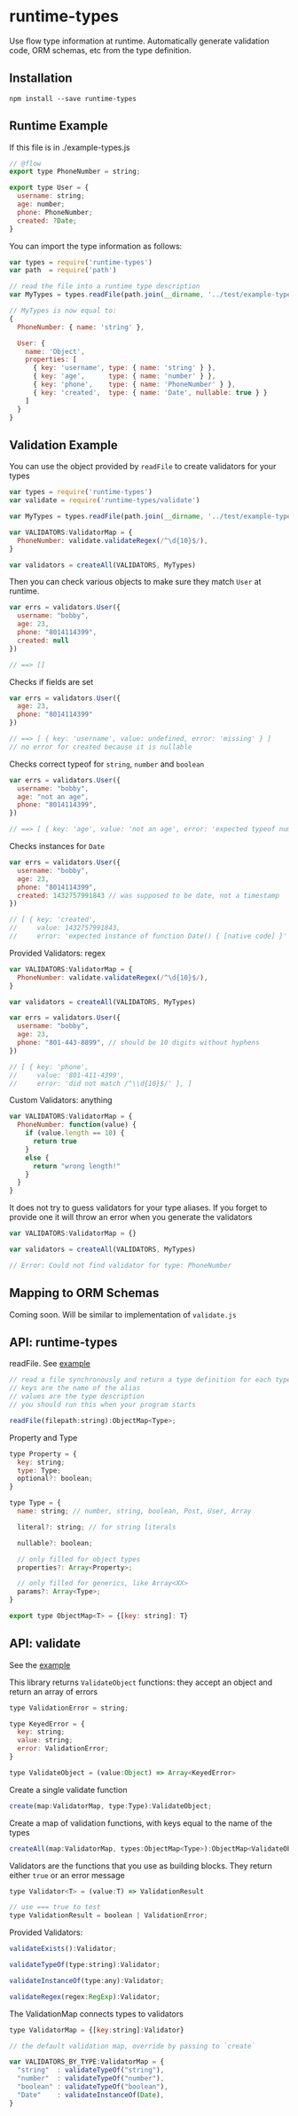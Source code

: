 runtime-types
=============

Use flow type information at runtime. Automatically generate validation code, ORM schemas, etc from the type definition.

Installation
------------

    npm install --save runtime-types

Runtime Example
---------------

If this file is in ./example-types.js

```js
// @flow
export type PhoneNumber = string;

export type User = {
  username: string;
  age: number;
  phone: PhoneNumber;
  created: ?Date;
}
```

You can import the type information as follows:

```js
var types = require('runtime-types')
var path  = require('path')

// read the file into a runtime type description
var MyTypes = types.readFile(path.join(__dirname, '../test/example-types.js'))

// MyTypes is now equal to:
{
  PhoneNumber: { name: 'string' },

  User: {
    name: 'Object',
    properties: [
      { key: 'username', type: { name: 'string' } },
      { key: 'age',      type: { name: 'number' } },
      { key: 'phone',    type: { name: 'PhoneNumber' } },
      { key: 'created',  type: { name: 'Date', nullable: true } } 
    ]
  }
}
```

Validation Example
------------------

You can use the object provided by `readFile` to create validators for your types

```js
var types = require('runtime-types')
var validate = require('runtime-types/validate')

var MyTypes = types.readFile(path.join(__dirname, '../test/example-types.js'))

var VALIDATORS:ValidatorMap = {
  PhoneNumber: validate.validateRegex(/^\d{10}$/),
}

var validators = createAll(VALIDATORS, MyTypes)
```

Then you can check various objects to make sure they match `User` at runtime.

```js
var errs = validators.User({
  username: "bobby",
  age: 23,
  phone: "8014114399",
  created: null
})

// ==> []
```

Checks if fields are set

```js
var errs = validators.User({
  age: 23,
  phone: "8014114399"
})

// ==> [ { key: 'username', value: undefined, error: 'missing' } ]
// no error for created because it is nullable
```

Checks correct typeof for `string`, `number` and `boolean`

```js
var errs = validators.User({
  username: "bobby",
  age: "not an age",
  phone: "8014114399",
})

// ==> [ { key: 'age', value: 'not an age', error: 'expected typeof number' } ]
```

Checks instances for `Date`

```js
var errs = validators.User({
  username: "bobby",
  age: 23,
  phone: "8014114399",
  created: 1432757991843 // was supposed to be date, not a timestamp
})

// [ { key: 'created',
//     value: 1432757991843,
//     error: 'expected instance of function Date() { [native code] }' } ]
```

Provided Validators: regex

```js
var VALIDATORS:ValidatorMap = {
  PhoneNumber: validate.validateRegex(/^\d{10}$/),
}

var validators = createAll(VALIDATORS, MyTypes)

var errs = validators.User({
  username: "bobby",
  age: 23,
  phone: "801-443-8899", // should be 10 digits without hyphens
})

// [ { key: 'phone',
//     value: '801-411-4399',
//     error: 'did not match /^\\d{10}$/' }, ]
```

Custom Validators: anything

```js
var VALIDATORS:ValidatorMap = {
  PhoneNumber: function(value) {
    if (value.length == 10) {
      return true
    }
    else {
      return "wrong length!"
    }
  }
}
```

It does not try to guess validators for your type aliases. If you forget to provide one it will throw an error when you generate the validators

```js
var VALIDATORS:ValidatorMap = {}

var validators = createAll(VALIDATORS, MyTypes)

// Error: Could not find validator for type: PhoneNumber
```

Mapping to ORM Schemas
----------------------

Coming soon. Will be similar to implementation of `validate.js`


API: runtime-types
------------------

readFile. See [example](#runtime-example)

```js
// read a file synchronously and return a type definition for each type alias found
// keys are the name of the alias
// values are the type description
// you should run this when your program starts

readFile(filepath:string):ObjectMap<Type>;
```

Property and Type

```js
type Property = {
  key: string;
  type: Type;
  optional?: boolean;
}

type Type = {
  name: string; // number, string, boolean, Post, User, Array

  literal?: string; // for string literals

  nullable?: boolean;

  // only filled for object types
  properties?: Array<Property>;

  // only filled for generics, like Array<XX>
  params?: Array<Type>;
}

export type ObjectMap<T> = {[key: string]: T}
```

API: validate
-------------

See the [example](#validation-example)

This library returns `ValidateObject` functions: they accept an object and return an array of errors

```js
type ValidationError = string;

type KeyedError = {
  key: string;
  value: string;
  error: ValidationError;
}

type ValidateObject = (value:Object) => Array<KeyedError>
```

Create a single validate function

```js
create(map:ValidatorMap, type:Type):ValidateObject;
```

Create a map of validation functions, with keys equal to the name of the types

```js
createAll(map:ValidatorMap, types:ObjectMap<Type>):ObjectMap<ValidateObject>;
```

Validators are the functions that you use as building blocks. They return either `true` or an error message

```js
type Validator<T> = (value:T) => ValidationResult

// use === true to test
type ValidationResult = boolean | ValidationError;
```

Provided Validators:

```js
validateExists():Validator;

validateTypeOf(type:string):Validator;

validateInstanceOf(type:any):Validator;

validateRegex(regex:RegExp):Validator;
```


The ValidationMap connects types to validators

```js
type ValidatorMap = {[key:string]:Validator}

// the default validation map, override by passing to `create`

var VALIDATORS_BY_TYPE:ValidatorMap = {
  "string"  : validateTypeOf("string"),
  "number"  : validateTypeOf("number"),
  "boolean" : validateTypeOf("boolean"),
  "Date"    : validateInstanceOf(Date),
}
```

